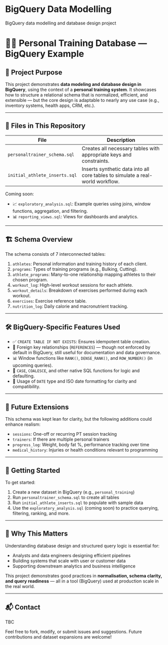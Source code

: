 # BigQuery Data Modelling

BigQuery data modelling and database design project

# 🏋️‍♂️ Personal Training Database — BigQuery Example

## 📘 Project Purpose

This project demonstrates **data modeling and database design in BigQuery**, using the context of a **personal training system**. It showcases how to structure a relational schema that is normalized, efficient, and extensible — but the core design is adaptable to nearly any use case (e.g., inventory systems, health apps, CRM, etc.).

---

## 📂 Files in This Repository

| File                      | Description                                                                 |
|---------------------------|-----------------------------------------------------------------------------|
| `personaltrainer_schema.sql` | Creates all necessary tables with appropriate keys and constraints.         |
| `initial_athlete_inserts.sql` | Inserts synthetic data into all core tables to simulate a real-world workflow. |

Coming soon:  
- 📈 `exploratory_analysis.sql`: Example queries using joins, window functions, aggregation, and filtering.
- 📊 `reporting_views.sql`: Views for dashboards and analytics.

---

## 🏗️ Schema Overview

The schema consists of 7 interconnected tables:

1. `athletes`: Personal information and training history of each client.
2. `programs`: Types of training programs (e.g., Bulking, Cutting).
3. `athlete_programs`: Many-to-one relationship mapping athletes to their chosen program.
4. `workout_log`: High-level workout sessions for each athlete.
5. `workout_details`: Breakdown of exercises performed during each workout.
6. `exercises`: Exercise reference table.
7. `nutrition_log`: Daily calorie and macronutrient tracking.

---

## 🛠️ BigQuery-Specific Features Used

- ✅ `CREATE TABLE IF NOT EXISTS`: Ensures idempotent table creation.
- 🔑 Foreign key relationships (`REFERENCES`) — though not enforced by default in BigQuery, still useful for documentation and data governance.
- 📊 Window functions like `RANK()`, `DENSE_RANK()`, and `ROW_NUMBER()` (in upcoming queries).
- 🧠 `CASE`, `COALESCE`, and other native SQL functions for logic and defaulting.
- 📅 Usage of `DATE` type and ISO date formatting for clarity and compatibility.

---

## 🔄 Future Extensions

This schema was kept lean for clarity, but the following additions could enhance realism:
- `sessions`: One-off or recurring PT session tracking
- `trainers`: If there are multiple personal trainers
- `progress_log`: Weight, body fat %, performance tracking over time
- `medical_history`: Injuries or health conditions relevant to programming

---

## 🚀 Getting Started

To get started:
1. Create a new dataset in BigQuery (e.g., `personal_training`)
2. Run `personaltrainer_schema.sql` to create all tables
3. Run `initial_athlete_inserts.sql` to populate with sample data
4. Use the `exploratory_analysis.sql` (coming soon) to practice querying, filtering, ranking, and more.

---

## 🧠 Why This Matters

Understanding database design and structured query logic is essential for:
- Analysts and data engineers designing efficient pipelines
- Building systems that scale with user or customer data
- Supporting downstream analytics and business intelligence

This project demonstrates good practices in **normalisation, schema clarity, and query readiness** — all in a tool (BigQuery) used at production scale in the real world.

---

## 📬 Contact

TBC

Feel free to fork, modify, or submit issues and suggestions. Future contributions and dataset expansions are welcome!
